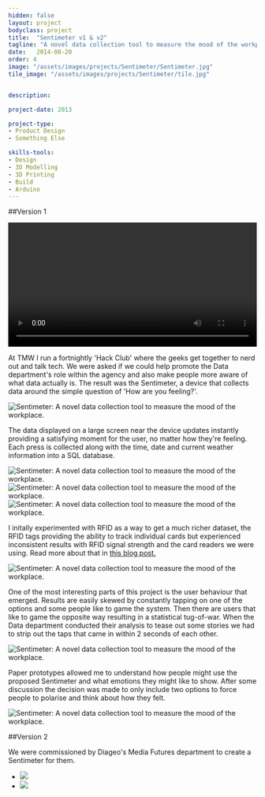 ```yaml
---
hidden: false
layout: project
bodyclass: project
title:  "Sentimeter v1 & v2"
tagline: "A novel data collection tool to measure the mood of the workplace."
date:   2014-08-20
order: 4
image: "/assets/images/projects/Sentimeter/Sentimeter.jpg"
tile_image: "/assets/images/projects/Sentimeter/tile.jpg"


description: 

project-date: 2013

project-type:
- Product Design
- Something Else

skills-tools: 
- Design
- 3D Modelling
- 3D Printing
- Build
- Arduino
---
```


##Version 1

<video width="100%" preload="auto" controls> 
  <source src="/assets/videos/Sentimeter.mp4" type="video/mp4" />
  Your browser does not support the video tag.
</video>



At TMW I run a fortnightly 'Hack Club' where the geeks get together to nerd out and talk tech. We were asked if we could help promote the Data department's role within the agency and also make people more aware of what data actually is. The result was the Sentimeter, a device that collects data around the simple question of 'How are you feeling?'.

<img src="/assets/images/projects/Sentimeter/Sentimeter-Button-Press.jpg" title="Sentimeter: A novel data collection tool to measure the mood of the workplace." alt="Sentimeter: A novel data collection tool to measure the mood of the workplace."/>

The data displayed on a large screen near the device updates instantly providing a satisfying moment for the user, no matter how they're feeling. Each press is collected along with the time, date and current weather information into a SQL database.

<img src="/assets/images/projects/Sentimeter/Sentimeter-Data-Screen-Context.jpg" title="Sentimeter: A novel data collection tool to measure the mood of the workplace." alt="Sentimeter: A novel data collection tool to measure the mood of the workplace."/>

<img src="/assets/images/projects/Sentimeter/Sentimeter-Data-Display.jpg" title="Sentimeter: A novel data collection tool to measure the mood of the workplace." alt="Sentimeter: A novel data collection tool to measure the mood of the workplace."/>

<img src="/assets/images/projects/Sentimeter/Sentimeter-CAD-Animation.gif" title="Sentimeter: A novel data collection tool to measure the mood of the workplace." alt="Sentimeter: A novel data collection tool to measure the mood of the workplace."/>

I initally experimented with RFID as a way to get a much richer dataset, the RFID tags providing the ability to track individual cards but experienced inconsistent results with RFID signal strength and the card readers we were using. Read more about that in <a href="/blog/2013/10/10/rfid-interactive-poster.html">this blog post.</a>

<img src="/assets/images/projects/Sentimeter/Sentimeter-Process-Arduino-3D-Printing.jpg" title="Sentimeter: A novel data collection tool to measure the mood of the workplace." alt="Sentimeter: A novel data collection tool to measure the mood of the workplace."/>

One of the most interesting parts of this project is the user behaviour that emerged. Results are easily skewed by constantly tapping on one of the options and some people like to game the system. Then there are users that like to game the opposite way resulting in a statistical tug-of-war. When the Data department conducted their analysis to tease out some stories we had to strip out the taps that came in within 2 seconds of each other.

<img src="/assets/images/projects/Sentimeter/Sentimeter-Data-Analysis.jpg" title="Sentimeter: A novel data collection tool to measure the mood of the workplace." alt="Sentimeter: A novel data collection tool to measure the mood of the workplace."/>

Paper prototypes allowed me to understand how people might use the proposed Sentimeter and what emotions they might like to show. After some discussion the decision was made to only include two options to force people to polarise and think about how they felt.

<img src="/assets/images/projects/Sentimeter/Sentimeter-Paper-Prototype.gif" title="Sentimeter: A novel data collection tool to measure the mood of the workplace." alt="Sentimeter: A novel data collection tool to measure the mood of the workplace."/>

##Version 2

We were commissioned by Diageo's Media Futures department to create a Sentimeter for them.

<div class="fffix">
	<ul class="mosaic-two">
		<li>
			<img src="/assets/images/projects/Sentimeter/Sentimeter_v2-Tap.gif" />
		</li>
		<li>
			<img src="/assets/images/projects/Sentimeter/Sentimeter_v2-Stats.gif" />
		</li>
	</ul>
</div>